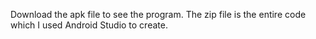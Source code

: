 Download the apk file to see the program. The zip file is the entire code which I used Android Studio to create.

